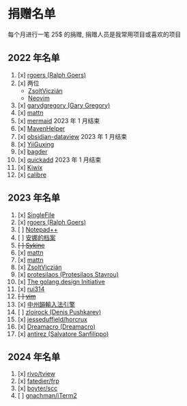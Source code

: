 # 捐赠名单

每个月进行一笔 25$ 的捐赠, 捐赠人员是我常用项目或喜欢的项目

## 2022 年名单

1. [x] [rgoers (Ralph Goers)](https://github.com/rgoers)
2. [x] 两位
    * [ZsoltViczián](https://ko-fi.com/zsolt) 
    * [Neovim](https://github.com/neovim)
3. [x] [garydgregory (Gary Gregory)](https://github.com/garydgregory)
4. [x] [mattn](https://github.com/mattn)
5. [x] [mermaid](https://github.com/mermaid-js/mermaid)  2023 年 1 月结束
6. [x] [MavenHelper](https://github.com/krasa/MavenHelper)
7. [x] [obsidian-dataview](https://github.com/blacksmithgu/obsidian-dataview)  2023 年 1 月结束
8. [x] [YiiGuxing](https://github.com/YiiGuxing/TranslationPlugin)
9. [x] [bagder](https://github.com/bagder)
10. [x] [quickadd](https://github.com/chhoumann/quickadd) 2023 年 1 月结束
11. [x] [Kiwix](https://github.com/kiwix)
12. [x] [calibre](https://calibre-ebook.com/)

## 2023 年名单

1. [x] [SingleFile](https://github.com/gildas-lormeau/SingleFile)  
2. [x] [rgoers (Ralph Goers)](https://github.com/rgoers)
3. [ ] [Notepad++](https://notepad-plus-plus.org/)
4. [ ] [安娜的档案](https://zh.annas-archive.org/donate)
5. ~~[ ] [Sykine](https://ko-fi.com/sykine)~~
6. [x] [mattn](https://github.com/mattn)
7. [x] [mattn](https://github.com/mattn)
8. [x] [ZsoltViczián](https://ko-fi.com/zsolt)
9. [x] [protesilaos (Protesilaos Stavrou)](https://github.com/protesilaos)
10. [x] [The golang.design Initiative](https://github.com/golang-design)
11. [x] [rui314](https://github.com/sponsors/rui314)
12. ~~[ ] [vim](https://github.com/vim/vim)~~
13. [x] [中州韻輸入法引擎](https://rime.im/donate/)
14. [ ] [zloirock (Denis Pushkarev)](https://github.com/zloirock)
15. [x] [jesseduffield/horcrux](https://github.com/jesseduffield/horcrux)
16. [x] [Dreamacro (Dreamacro)](https://github.com/Dreamacro/)
17. [x] [antirez (Salvatore Sanfilippo)](https://github.com/antirez)

## 2024 年名单

1. [x] [rivo/tview](https://github.com/rivo/tview)
2. [x] [fatedier/frp](https://github.com/fatedier/frp)
3. [x] [boyter/scc](https://github.com/boyter/scc)
4. [ ] [gnachman/iTerm2](https://github.com/gnachman/iTerm2)